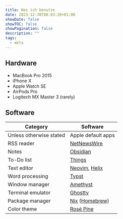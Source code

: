 ```yaml
---
title: Was ich benutze
date: 2023-12-30T08:03:20+01:00
showDate: false
showTOC: false
showPagination: false
description: ""
tags:
  - meta
---
```


## Hardware

- MacBook Pro 2015
- iPhone X
- Apple Watch SE
- AirPods Pro
- Logitech MX Master 3 (rarely)

## Software

| Category                | Software                                                       |
| ----------------------- | -------------------------------------------------------------- |
| Unless otherwise stated | Apple default apps                                             |
| RSS reader              | [NetNewsWire](https://netnewswire.com)                         |
| Notes                   | [Obsidian](https://obsidian.md)                                |
| To-Do list              | [Things](https://culturedcode.com/things)                      |
| Text editor             | [Neovim](https://neovim.io), [Helix](https://helix-editor.com) |
| Word processing         | [Typst](https://typst.app)                                     |
| Window manager          | [Amethyst](https://github.com/ianyh/Amethyst)                  |
| Terminal emulator       | [Ghostty](https://github.com/mitchellh/ghostty)                |
| Package manager         | [Nix](https://nixos.org) ([Homebrew](https://brew.sh))         |
| Color theme             | [Rosé Pine](https://rosepinetheme.com)                         |
